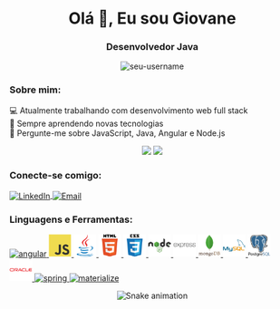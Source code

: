 <h1 align="center">Olá 👋, Eu sou Giovane</h1>
<h3 align="center">Desenvolvedor Java </h3>

<p align="center">
  <img src="https://komarev.com/ghpvc/?username=seu-username&label=Visualizações&color=0e75b6&style=flat" alt="seu-username" />
</p>

<!-- Sobre mim -->
<h3 align="left">Sobre mim:</h3>
<p align="left">
  💻 Atualmente trabalhando com desenvolvimento web full stack<br>
  🌱 Sempre aprendendo novas tecnologias<br>
  💬 Pergunte-me sobre JavaScript, Java, Angular e Node.js
</p>

<!-- Estatísticas GitHub -->
<div align="center">
  <img height="180em" src="https://github-readme-stats.vercel.app/api?username=seu-username&show_icons=true&theme=dracula&include_all_commits=true&count_private=true"/>
  <img height="180em" src="https://github-readme-stats.vercel.app/api/top-langs/?username=seu-username&layout=compact&langs_count=7&theme=dracula"/>
</div>

<!-- Conecte-se comigo -->
<h3 align="left">Conecte-se comigo:</h3>
<p align="left">
  <a href="[https://linkedin.com/in/seu-linkedin](https://www.linkedin.com/in/giovanesoftwareengineer/)" target="_blank">
    <img align="center" src="https://raw.githubusercontent.com/rahuldkjain/github-profile-readme-generator/master/src/images/icons/Social/linked-in-alt.svg" alt="LinkedIn" height="30" width="40" />
  </a>
  <a href="mailto:giovaneoliveira345@gmail.com">
    <img align="center" src="https://www.vectorlogo.zone/logos/gmail/gmail-icon.svg" alt="Email" height="30" width="40" />
  </a>
</p>

<!-- Linguagens e Ferramentas -->
<h3 align="left">Linguagens e Ferramentas:</h3>
<p align="left"> 
  <a href="https://angular.io" target="_blank" rel="noreferrer"> <img src="https://angular.io/assets/images/logos/angular/angular.svg" alt="angular" width="40" height="40"/> </a> 
  <a href="https://developer.mozilla.org/en-US/docs/Web/JavaScript" target="_blank" rel="noreferrer"> <img src="https://raw.githubusercontent.com/devicons/devicon/master/icons/javascript/javascript-original.svg" alt="javascript" width="40" height="40"/> </a> 
  <a href="https://www.java.com" target="_blank" rel="noreferrer"> <img src="https://raw.githubusercontent.com/devicons/devicon/master/icons/java/java-original.svg" alt="java" width="40" height="40"/> </a> 
  <a href="https://www.w3.org/html/" target="_blank" rel="noreferrer"> <img src="https://raw.githubusercontent.com/devicons/devicon/master/icons/html5/html5-original-wordmark.svg" alt="html5" width="40" height="40"/> </a> 
  <a href="https://www.w3schools.com/css/" target="_blank" rel="noreferrer"> <img src="https://raw.githubusercontent.com/devicons/devicon/master/icons/css3/css3-original-wordmark.svg" alt="css3" width="40" height="40"/> </a> 
  <a href="https://nodejs.org" target="_blank" rel="noreferrer"> <img src="https://raw.githubusercontent.com/devicons/devicon/master/icons/nodejs/nodejs-original-wordmark.svg" alt="nodejs" width="40" height="40"/> </a> 
  <a href="https://expressjs.com" target="_blank" rel="noreferrer"> <img src="https://raw.githubusercontent.com/devicons/devicon/master/icons/express/express-original-wordmark.svg" alt="express" width="40" height="40"/> </a> 
  <a href="https://www.mongodb.com/" target="_blank" rel="noreferrer"> <img src="https://raw.githubusercontent.com/devicons/devicon/master/icons/mongodb/mongodb-original-wordmark.svg" alt="mongodb" width="40" height="40"/> </a> 
  <a href="https://www.mysql.com/" target="_blank" rel="noreferrer"> <img src="https://raw.githubusercontent.com/devicons/devicon/master/icons/mysql/mysql-original-wordmark.svg" alt="mysql" width="40" height="40"/> </a> 
  <a href="https://www.postgresql.org" target="_blank" rel="noreferrer"> <img src="https://raw.githubusercontent.com/devicons/devicon/master/icons/postgresql/postgresql-original-wordmark.svg" alt="postgresql" width="40" height="40"/> </a> 
  <a href="https://www.oracle.com/" target="_blank" rel="noreferrer"> <img src="https://raw.githubusercontent.com/devicons/devicon/master/icons/oracle/oracle-original.svg" alt="oracle" width="40" height="40"/> </a> 
  <a href="https://spring.io/" target="_blank" rel="noreferrer"> <img src="https://www.vectorlogo.zone/logos/springio/springio-icon.svg" alt="spring" width="40" height="40"/> </a>
  <a href="https://materializecss.com/" target="_blank" rel="noreferrer"> <img src="https://raw.githubusercontent.com/prplx/svg-logos/5585531d45d294869c4eaab4d7cf2e9c167710a9/svg/materialize.svg" alt="materialize" width="40" height="40"/> </a>
</p>

<!-- Snake animation -->
<div align="center">
  <img alt="Snake animation" src="https://github.com/seu-username/seu-username/blob/output/github-contribution-grid-snake.svg">
</div>
